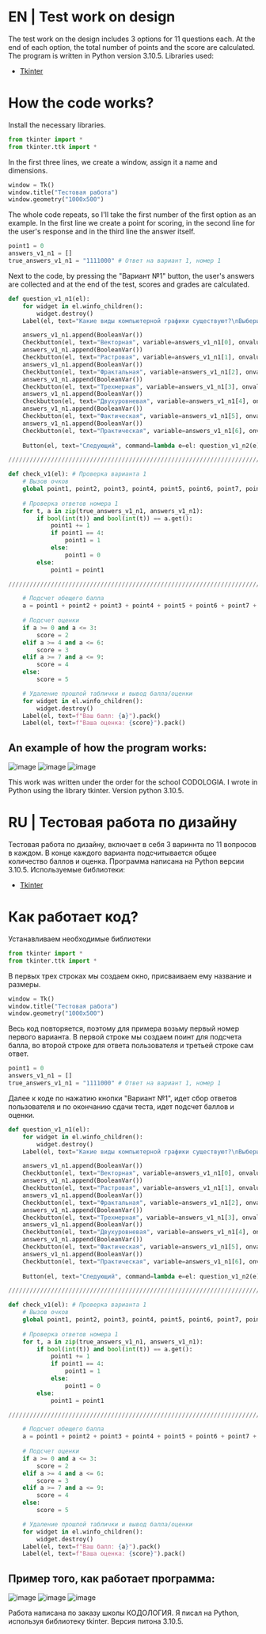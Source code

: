 # EN | Test work on design
The test work on the design includes 3 options for 11 questions each. At the end of each option, the total number of points and the score are calculated. The program is written in Python version 3.10.5. Libraries used:
- [Tkinter](https://docs.python.org/3/library/tkinter.html)

# How the code works?
Install the necessary libraries.
```python
from tkinter import *
from tkinter.ttk import *
```
In the first three lines, we create a window, assign it a name and dimensions.
```python
window = Tk()
window.title("Тестовая работа")
window.geometry("1000x500")
```

The whole code repeats, so I'll take the first number of the first option as an example.
In the first line we create a point for scoring, in the second line for the user's response and in the third line the answer itself.
```python
point1 = 0
answers_v1_n1 = []
true_answers_v1_n1 = "1111000" # Ответ на вариант 1, номер 1
```

Next to the code, by pressing the "Вариант №1" button, the user's answers are collected and at the end of the test, scores and grades are calculated.


```python
def question_v1_n1(el):
    for widget in el.winfo_children():
        widget.destroy()
    Label(el, text="Какие виды компьютерной графики существуют?\nВыберите несколько вариантов ответа.").pack()

    answers_v1_n1.append(BooleanVar())
    Checkbutton(el, text="Векторная", variable=answers_v1_n1[0], onvalue=1, offvalue=0).pack(anchor=W)
    answers_v1_n1.append(BooleanVar())
    Checkbutton(el, text="Растровая", variable=answers_v1_n1[1], onvalue=1, offvalue=0).pack(anchor=W)
    answers_v1_n1.append(BooleanVar())
    Checkbutton(el, text="Фрактальная", variable=answers_v1_n1[2], onvalue=1, offvalue=0).pack(anchor=W)
    answers_v1_n1.append(BooleanVar())
    Checkbutton(el, text="Трехмерная", variable=answers_v1_n1[3], onvalue=1, offvalue=0).pack(anchor=W)
    answers_v1_n1.append(BooleanVar())
    Checkbutton(el, text="Двухуровневая", variable=answers_v1_n1[4], onvalue=1, offvalue=0).pack(anchor=W)
    answers_v1_n1.append(BooleanVar())
    Checkbutton(el, text="Фактическая", variable=answers_v1_n1[5], onvalue=1, offvalue=0).pack(anchor=W)
    answers_v1_n1.append(BooleanVar())
    Checkbutton(el, text="Практическая", variable=answers_v1_n1[6], onvalue=1, offvalue=0).pack(anchor=W)
    
    Button(el, text="Следующий", command=lambda e=el: question_v1_n2(e)).pack()

////////////////////////////////////////////////////////////////////////////////////////////////////////////////////////////

def check_v1(el): # Проверка варианта 1
    # Вызов очков
    global point1, point2, point3, point4, point5, point6, point7, point8, point9, point10, point11
    
    # Проверка ответов номера 1
    for t, a in zip(true_answers_v1_n1, answers_v1_n1):
        if bool(int(t)) and bool(int(t)) == a.get():
            point1 += 1
            if point1 == 4:
                point1 = 1
            else:
                point1 = 0
        else:
            point1 = point1

////////////////////////////////////////////////////////////////////////////////////////////////////////////////////////////

    # Подсчет обещего балла
    a = point1 + point2 + point3 + point4 + point5 + point6 + point7 + point8 + point9 + point10 + point11
 
    # Подсчет оценки
    if a >= 0 and a <= 3:
        score = 2
    elif a >= 4 and a <= 6:
        score = 3
    elif a >= 7 and a <= 9:
        score = 4
    else:
        score = 5

    # Удаление прошлой таблички и вывод балла/оценки
    for widget in el.winfo_children():
        widget.destroy()
    Label(el, text=f"Ваш балл: {a}").pack()
    Label(el, text=f"Ваша оценка: {score}").pack()
```

## An example of how the program works:

![image](https://user-images.githubusercontent.com/64695348/235352251-eeae3240-ab51-4fd1-a4d7-32c070179589.png)
![image](https://user-images.githubusercontent.com/64695348/235352232-6ef8d59f-3490-4006-92ca-7ecc7a75f909.png)
![image](https://user-images.githubusercontent.com/64695348/235352294-7bb2209c-2be1-42c9-89b2-5866328c9d75.png)

This work was written under the order for the school CODOLOGIA. I wrote in Python using the library tkinter. Version python 3.10.5.
 
# RU | Тестовая работа по дизайну
Тестовая работа по дизайну, включает в себя 3 вариннта по 11 вопросов в каждом. В конце каждого варианта подсчитывается общее количество баллов и оценка. Программа написана на Python версии 3.10.5. Используемые библиотеки:
- [Tkinter](https://docs.python.org/3/library/tkinter.html)

# Как работает код?
Устанавливаем необходимые библиотеки
```python
from tkinter import *
from tkinter.ttk import *
```

В первых трех строках мы создаем окно, присваиваем ему название и размеры.
```python
window = Tk()
window.title("Тестовая работа")
window.geometry("1000x500")
```

Весь код повторяется, поэтому для примера возьму первый номер первого варианта.
В первой строке мы создаем поинт для подсчета балла, во второй строке для ответа пользователя и третьей строке сам ответ.

```python
point1 = 0
answers_v1_n1 = []
true_answers_v1_n1 = "1111000" # Ответ на вариант 1, номер 1
```

Далее к коде по нажатию кнопки "Вариант №1", идет сбор ответов пользователя и по окончанию сдачи теста, идет подсчет баллов и оценки.

```python
def question_v1_n1(el):
    for widget in el.winfo_children():
        widget.destroy()
    Label(el, text="Какие виды компьютерной графики существуют?\nВыберите несколько вариантов ответа.").pack()

    answers_v1_n1.append(BooleanVar())
    Checkbutton(el, text="Векторная", variable=answers_v1_n1[0], onvalue=1, offvalue=0).pack(anchor=W)
    answers_v1_n1.append(BooleanVar())
    Checkbutton(el, text="Растровая", variable=answers_v1_n1[1], onvalue=1, offvalue=0).pack(anchor=W)
    answers_v1_n1.append(BooleanVar())
    Checkbutton(el, text="Фрактальная", variable=answers_v1_n1[2], onvalue=1, offvalue=0).pack(anchor=W)
    answers_v1_n1.append(BooleanVar())
    Checkbutton(el, text="Трехмерная", variable=answers_v1_n1[3], onvalue=1, offvalue=0).pack(anchor=W)
    answers_v1_n1.append(BooleanVar())
    Checkbutton(el, text="Двухуровневая", variable=answers_v1_n1[4], onvalue=1, offvalue=0).pack(anchor=W)
    answers_v1_n1.append(BooleanVar())
    Checkbutton(el, text="Фактическая", variable=answers_v1_n1[5], onvalue=1, offvalue=0).pack(anchor=W)
    answers_v1_n1.append(BooleanVar())
    Checkbutton(el, text="Практическая", variable=answers_v1_n1[6], onvalue=1, offvalue=0).pack(anchor=W)
    
    Button(el, text="Следующий", command=lambda e=el: question_v1_n2(e)).pack()

////////////////////////////////////////////////////////////////////////////////////////////////////////////////////////////

def check_v1(el): # Проверка варианта 1
    # Вызов очков
    global point1, point2, point3, point4, point5, point6, point7, point8, point9, point10, point11
    
    # Проверка ответов номера 1
    for t, a in zip(true_answers_v1_n1, answers_v1_n1):
        if bool(int(t)) and bool(int(t)) == a.get():
            point1 += 1
            if point1 == 4:
                point1 = 1
            else:
                point1 = 0
        else:
            point1 = point1

////////////////////////////////////////////////////////////////////////////////////////////////////////////////////////////

    # Подсчет обещего балла
    a = point1 + point2 + point3 + point4 + point5 + point6 + point7 + point8 + point9 + point10 + point11
 
    # Подсчет оценки
    if a >= 0 and a <= 3:
        score = 2
    elif a >= 4 and a <= 6:
        score = 3
    elif a >= 7 and a <= 9:
        score = 4
    else:
        score = 5

    # Удаление прошлой таблички и вывод балла/оценки
    for widget in el.winfo_children():
        widget.destroy()
    Label(el, text=f"Ваш балл: {a}").pack()
    Label(el, text=f"Ваша оценка: {score}").pack()
```

## Пример того, как работает программа:

![image](https://user-images.githubusercontent.com/64695348/235352251-eeae3240-ab51-4fd1-a4d7-32c070179589.png)
![image](https://user-images.githubusercontent.com/64695348/235352232-6ef8d59f-3490-4006-92ca-7ecc7a75f909.png)
![image](https://user-images.githubusercontent.com/64695348/235352294-7bb2209c-2be1-42c9-89b2-5866328c9d75.png)

Работа написана по заказу школы КОДОЛОГИЯ. Я писал на Python, используя библиотеку tkinter. Версия питона 3.10.5.
